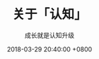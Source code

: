 ---
layout: post
title: "关于「认知」"
date: 2018-03-29 20:40:00 +0800
tags: [Thoughts]
subtitle: "成长就是认知升级"
published: false
---
